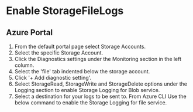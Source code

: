# Enable StorageFileLogs

## Azure Portal

1. From the default portal page select Storage Accounts.
2. Select the specific Storage Account.
3. Click the Diagnostics settings under the Monitoring section in the left column.
4. Select the 'file' tab indented below the storage account.
5. Click '+ Add diagnostic setting'.
6. Select StorageRead, StorageWrite and StorageDelete options under the Logging section to enable Storage Logging for Blob service.
7. Select a destination for your logs to be sent to. From Azure CLI Use the below command to enable the Storage Logging for file service.&#x20;

&#x20;
